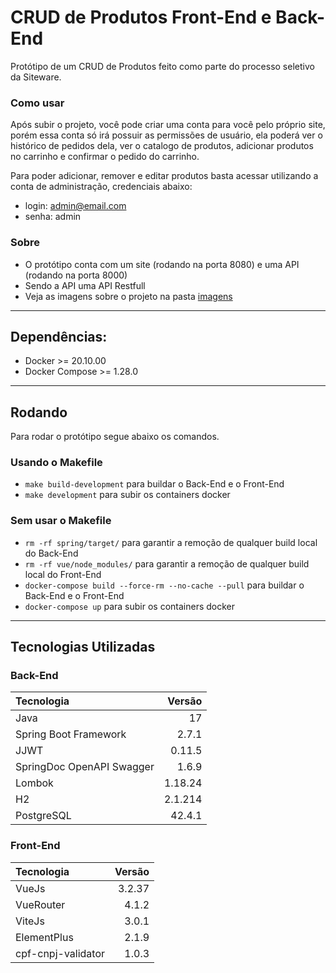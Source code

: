 # CRUD de Produtos Front-End e Back-End

Protótipo de um CRUD de Produtos feito como parte do processo seletivo da Siteware.

### Como usar
Após subir o projeto, você pode criar uma conta para você pelo próprio
site, porém essa conta só irá possuir as permissões de usuário,
ela poderá ver o histórico de pedidos dela, ver o catalogo de produtos,
adicionar produtos no carrinho e confirmar o pedido do carrinho.

Para poder adicionar, remover e editar produtos basta acessar utilizando
a conta de administração, credenciais abaixo:
- login: admin@email.com
- senha: admin


### Sobre
- O protótipo conta com um site (rodando na porta 8080) e uma API (rodando na porta 8000)
- Sendo a API uma API Restfull
- Veja as imagens sobre o projeto na pasta [imagens](images/) 

----
## Dependências:

- Docker >= 20.10.00
- Docker Compose >= 1.28.0

----
## Rodando

Para rodar o protótipo segue abaixo os comandos.

### Usando o Makefile

- `make build-development` para buildar o Back-End e o Front-End
- `make development` para subir os containers docker

### Sem usar o Makefile

- `rm -rf spring/target/` para garantir a remoção de qualquer build local do Back-End
- `rm -rf vue/node_modules/` para garantir a remoção de qualquer build local do Front-End
- `docker-compose build --force-rm --no-cache --pull` para buildar o Back-End e o Front-End
- `docker-compose up` para subir os containers docker

----
## Tecnologias Utilizadas

### Back-End
|          Tecnologia       | Versão  |
| :---                      |    ---: |
| Java                      | 17      |
| Spring Boot Framework     | 2.7.1   |
| JJWT                      | 0.11.5  |
| SpringDoc OpenAPI Swagger | 1.6.9   |
| Lombok                    | 1.18.24 |
| H2                        | 2.1.214 |
| PostgreSQL                | 42.4.1  |

### Front-End
|          Tecnologia       | Versão  |
| :---                      |    ---: |
| VueJs                     | 3.2.37  |
| VueRouter                 | 4.1.2   |
| ViteJs                    | 3.0.1   |
| ElementPlus               | 2.1.9   |
| cpf-cnpj-validator        | 1.0.3   |
